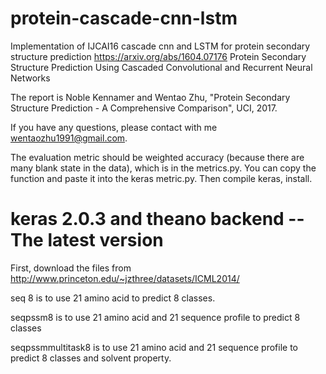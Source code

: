 # protein-cascade-cnn-lstm
Implementation of IJCAI16 cascade cnn and LSTM for protein secondary structure prediction
https://arxiv.org/abs/1604.07176
Protein Secondary Structure Prediction Using Cascaded Convolutional and Recurrent Neural Networks

The report is Noble Kennamer and Wentao Zhu, "Protein Secondary Structure Prediction - A Comprehensive Comparison", UCI, 2017.


If you have any questions, please contact with me wentaozhu1991@gmail.com.

The evaluation metric should be weighted accuracy (because there are many blank state in the data), which is in the metrics.py. You can copy the function and paste it into the keras metric.py. Then compile keras, install. 

# keras 2.0.3 and theano backend -- The latest version

First, download the files from http://www.princeton.edu/~jzthree/datasets/ICML2014/

seq 8 is to use 21 amino acid to predict 8 classes.

seqpssm8 is to use 21 amino acid and 21 sequence profile to predict 8 classes

seqpssmmultitask8 is to use 21 amino acid and 21 sequence profile to predict 8 classes and solvent property.
